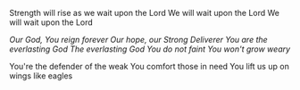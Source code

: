Strength will rise as we wait upon the Lord
We will wait upon the Lord
We will wait upon the Lord

_Our God, You reign forever
Our hope, our Strong Deliverer
You are the everlasting God
The everlasting God
You do not faint
You won&#39;t grow weary_

You&#39;re the defender of the weak
You comfort those in need
You lift us up on wings like eagles

